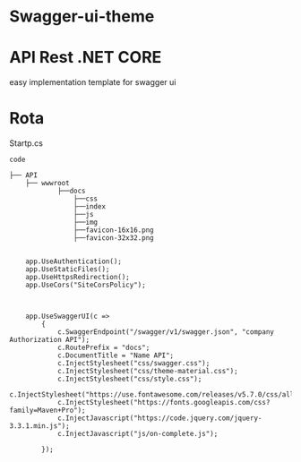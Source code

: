 # Swagger-ui-theme
# API Rest .NET CORE 
easy implementation template for swagger ui

# Rota
        

Startp.cs

    code 
     
    ├── API
        ├── wwwroot
                ├──docs
                    ├──css
                    ├──index        
                    ├──js
                    ├──img
                    ├──favicon-16x16.png
                    ├──favicon-32x32.png
                    
                    
        app.UseAuthentication();
        app.UseStaticFiles();
        app.UseHttpsRedirection();
        app.UseCors("SiteCorsPolicy");



        app.UseSwaggerUI(c =>
            {
                c.SwaggerEndpoint("/swagger/v1/swagger.json", "company Authorization API");
                c.RoutePrefix = "docs";
                c.DocumentTitle = "Name API";
                c.InjectStylesheet("css/swagger.css");
                c.InjectStylesheet("css/theme-material.css");
                c.InjectStylesheet("css/style.css");
                c.InjectStylesheet("https://use.fontawesome.com/releases/v5.7.0/css/all.css");
                c.InjectStylesheet("https://fonts.googleapis.com/css?family=Maven+Pro");
                c.InjectJavascript("https://code.jquery.com/jquery-3.3.1.min.js");
                c.InjectJavascript("js/on-complete.js");

            });
